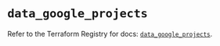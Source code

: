 # `data_google_projects`

Refer to the Terraform Registry for docs: [`data_google_projects`](https://registry.terraform.io/providers/hashicorp/google-beta/5.16.0/docs/data-sources/google_projects).
